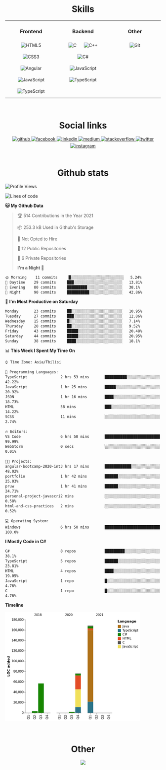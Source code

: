 <h1 align="center"><b>Skills</b></h1>

<table align="center"><tr><td valign="top" width="33%">

<h3 align="center"><b>Frontend</b></h3>

<div align="center">  
<img style="margin: 10px" src="https://profilinator.rishav.dev/skills-assets/html5-original-wordmark.svg" alt="HTML5" height="50" />  
<img style="margin: 10px" src="https://profilinator.rishav.dev/skills-assets/css3-original-wordmark.svg" alt="CSS3" height="50" />  
<img style="margin: 10px" src="https://profilinator.rishav.dev/skills-assets/angularjs-original.svg" alt="Angular" height="50" />  
<img style="margin: 10px" src="https://profilinator.rishav.dev/skills-assets/javascript-original.svg" alt="JavaScript" height="50" />  
<img style="margin: 10px" src="https://profilinator.rishav.dev/skills-assets/typescript-original.svg" alt="TypeScript" height="50" />  
</div>

</td><td valign="top" width="33%">

<h3 align="center"><b>Backend</b></h3>

<div align="center">  
<img style="margin: 10px" src="https://profilinator.rishav.dev/skills-assets/c-original.svg" alt="C" height="50" />  
<img style="margin: 10px" src="https://profilinator.rishav.dev/skills-assets/cplusplus-original.svg" alt="C++" height="50" />  
<img style="margin: 10px" src="https://profilinator.rishav.dev/skills-assets/csharp-original.svg" alt="C#" height="50" />  
<img style="margin: 10px" src="https://profilinator.rishav.dev/skills-assets/javascript-original.svg" alt="JavaScript" height="50" />  
<img style="margin: 10px" src="https://profilinator.rishav.dev/skills-assets/typescript-original.svg" alt="TypeScript" height="50" />  
</div>

</td><td valign="top" width="33%">

<h3 align="center"><b>Other</b></h3>

<div align="center">  
<img style="margin: 10px" src="https://profilinator.rishav.dev/skills-assets/git-scm-icon.svg" alt="Git" height="50" />  
</div>

</td></tr></table>

<br/>

<h1 align="center"><b>Social links</b></h1>

<div align="center">
<a href="https://github.com/LukeSamkharadze" target="_blank">
<img src=https://img.shields.io/badge/github-%2324292e.svg?&style=for-the-badge&logo=github&logoColor=white alt=github style="margin-bottom: 5px;" />
</a>
<a href="https://www.facebook.com/LukeSamkharadze" target="_blank">
<img src=https://img.shields.io/badge/facebook-%232E87FB.svg?&style=for-the-badge&logo=facebook&logoColor=white alt=facebook style="margin-bottom: 5px;" />
</a>
<a href="https://linkedin.com/in/LukeSamkharadze" target="_blank">
<img src=https://img.shields.io/badge/linkedin-%231E77B5.svg?&style=for-the-badge&logo=linkedin&logoColor=white alt=linkedin style="margin-bottom: 5px;" />
</a>
<a href="https://medium.com/@LukeSamkharadze" target="_blank">
<img src=https://img.shields.io/badge/medium-%23292929.svg?&style=for-the-badge&logo=medium&logoColor=white alt=medium style="margin-bottom: 5px;" />
</a>
<a href="https://stackoverflow.com/users/8003414" target="_blank">
<img src=https://img.shields.io/badge/stackoverflow-%23F28032.svg?&style=for-the-badge&logo=stackoverflow&logoColor=white alt=stackoverflow style="margin-bottom: 5px;" />
</a>
<a href="https://twitter.com/LukeSamkharadze" target="_blank">
<img src=https://img.shields.io/badge/twitter-%2300acee.svg?&style=for-the-badge&logo=twitter&logoColor=white alt=twitter style="margin-bottom: 5px;" />
</a>
<a href="https://instagram.com/LukeSamkharadze" target="_blank">
<img src=https://img.shields.io/badge/instagram-%23000000.svg?&style=for-the-badge&logo=instagram&logoColor=white alt=instagram style="margin-bottom: 5px;" />
</a>  
</div>  
  
<br/>

<h1 align="center"><b>Github stats</b></h1>

<!--START_SECTION:waka-->

![Profile Views](http://img.shields.io/badge/Profile%20Views-292-blue)

![Lines of code](https://img.shields.io/badge/From%20Hello%20World%20I%27ve%20Written-306236%20lines%20of%20code-blue)

**🐱 My Github Data**

> 🏆 514 Contributions in the Year 2021
>
> 📦 253.3 kB Used in Github's Storage
>
> 🚫 Not Opted to Hire
>
> 📜 12 Public Repositories
>
> 🔑 6 Private Repositories
>
> **I'm a Night 🦉**

```text
🌞 Morning    11 commits     █░░░░░░░░░░░░░░░░░░░░░░░░   5.24%
🌆 Daytime    29 commits     ███░░░░░░░░░░░░░░░░░░░░░░   13.81%
🌃 Evening    80 commits     █████████░░░░░░░░░░░░░░░░   38.1%
🌙 Night      90 commits     ██████████░░░░░░░░░░░░░░░   42.86%

```

📅 **I'm Most Productive on Saturday**

```text
Monday       23 commits     ██░░░░░░░░░░░░░░░░░░░░░░░   10.95%
Tuesday      27 commits     ███░░░░░░░░░░░░░░░░░░░░░░   12.86%
Wednesday    15 commits     █░░░░░░░░░░░░░░░░░░░░░░░░   7.14%
Thursday     20 commits     ██░░░░░░░░░░░░░░░░░░░░░░░   9.52%
Friday       43 commits     █████░░░░░░░░░░░░░░░░░░░░   20.48%
Saturday     44 commits     █████░░░░░░░░░░░░░░░░░░░░   20.95%
Sunday       38 commits     ████░░░░░░░░░░░░░░░░░░░░░   18.1%

```

📊 **This Week I Spent My Time On**

```text
⌚︎ Time Zone: Asia/Tbilisi

💬 Programming Languages:
TypeScript               2 hrs 53 mins       ██████████░░░░░░░░░░░░░░░   42.22%
JavaScript               1 hr 25 mins        █████░░░░░░░░░░░░░░░░░░░░   20.92%
JSON                     1 hr 16 mins        ████░░░░░░░░░░░░░░░░░░░░░   18.73%
HTML                     58 mins             ███░░░░░░░░░░░░░░░░░░░░░░   14.22%
SCSS                     11 mins             ░░░░░░░░░░░░░░░░░░░░░░░░░   2.74%

🔥 Editors:
VS Code                  6 hrs 50 mins       █████████████████████████   99.99%
WebStorm                 0 secs              ░░░░░░░░░░░░░░░░░░░░░░░░░   0.01%

🐱‍💻 Projects:
angular-bootcamp-2020-int3 hrs 17 mins       ████████████░░░░░░░░░░░░░   48.02%
portfolio                1 hr 42 mins        ██████░░░░░░░░░░░░░░░░░░░   25.03%
pruw                     1 hr 41 mins        ██████░░░░░░░░░░░░░░░░░░░   24.71%
personal-project-javascri2 mins              ░░░░░░░░░░░░░░░░░░░░░░░░░   0.58%
html-and-css-practices   2 mins              ░░░░░░░░░░░░░░░░░░░░░░░░░   0.52%

💻 Operating System:
Windows                  6 hrs 50 mins       █████████████████████████   100.0%

```

**I Mostly Code in C#**

```text
C#                       8 repos             █████████░░░░░░░░░░░░░░░░   38.1%
TypeScript               5 repos             ██████░░░░░░░░░░░░░░░░░░░   23.81%
HTML                     4 repos             ████░░░░░░░░░░░░░░░░░░░░░   19.05%
JavaScript               1 repo              █░░░░░░░░░░░░░░░░░░░░░░░░   4.76%
C                        1 repo              █░░░░░░░░░░░░░░░░░░░░░░░░   4.76%

```

**Timeline**

![Chart not found](https://raw.githubusercontent.com/LukeSamkharadze/LukeSamkharadze/main/charts/bar_graph.png)

<!--END_SECTION:waka-->

<br/>

<h1 align="center"><b>Other</b></h1>

<div align="center">
<a href="https://spotify-github-profile.vercel.app/api/view?uid=6t2dlzl4qx9930b27m25yvlxp&redirect=true">
  <img src="https://spotify-github-profile.vercel.app/api/view?uid=6t2dlzl4qx9930b27m25yvlxp&cover_image=true&theme=default" />
</a>
</div>

<br/>

<!--
[![Anurag's github stats](https://github-readme-stats.vercel.app/api?username=LukeSamkharadze&count_private=true&theme=dark&show_icons=true&custom_title=Github%20Stats)](https://github.com/anuraghazra/github-readme-stats)
[![willianrod's wakatime stats](https://github-readme-stats.vercel.app/api/wakatime?username=LukeSamkharadze&theme=dark&langs_count=9&custom_title=Weekly%20Stats)](https://github.com/anuraghazra/github-readme-stats)
[![Top Langs](https://github-readme-stats.vercel.app/api/top-langs/?username=LukeSamkharadze&theme=dark&langs_count=9&custom_title=Repositories)](https://github.com/anuraghazra/github-readme-stats)
-->

<!--
<img alt="GitHub Stats" src="https://github-readme-stats.vercel.app/api?username=LukeSamkharadze&count_private=true&show_icons=true&include_all_commits=true&theme=dark">
-->
